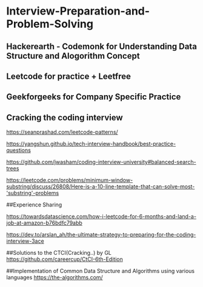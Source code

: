 # Interview-Preparation-and-Problem-Solving

## Hackerearth - Codemonk for Understanding Data Structure and Alogorithm Concept

## Leetcode for practice + Leetfree

## Geekforgeeks for Company Specific Practice

## Cracking the coding interview

https://seanprashad.com/leetcode-patterns/

https://yangshun.github.io/tech-interview-handbook/best-practice-questions

https://github.com/jwasham/coding-interview-university#balanced-search-trees

https://leetcode.com/problems/minimum-window-substring/discuss/26808/Here-is-a-10-line-template-that-can-solve-most-'substring'-problems

##Experience Sharing

https://towardsdatascience.com/how-i-leetcode-for-6-months-and-land-a-job-at-amazon-b76bdfc79abb

https://dev.to/arslan_ah/the-ultimate-strategy-to-preparing-for-the-coding-interview-3ace

##Solutions to the CTCI(Cracking..) by GL
https://github.com/careercup/CtCI-6th-Edition

##Implementation of Common Data Structure and Algorithms using various languages
https://the-algorithms.com/
